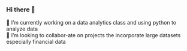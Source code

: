 ### Hi there 👋
🔭 I’m currently working on a data analytics class and using python to analyze data  
👯 I’m looking to collabor-ate on projects the incorporate large datasets especially financial data 
<!--
**lucagiorgii/lucagiorgii** is a ✨ _special_ ✨ repository because its `README.md` (this file) appears on your GitHub profile.

Here are some ideas to get you started:

🔭 I’m currently working on a data analytics class and using python to analyze data  
👯 I’m looking to collabor-ate on projects the incorporate large datasets especially financial data 
-->
